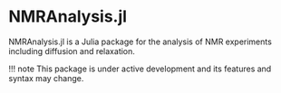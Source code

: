 # NMRAnalysis.jl

NMRAnalysis.jl is a Julia package for the analysis of NMR experiments including diffusion and relaxation.

!!! note
    This package is under active development and its features and syntax may change.
